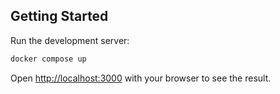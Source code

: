 ## Getting Started

Run the development server:

```bash
docker compose up
```

Open [http://localhost:3000](http://localhost:3000) with your browser to see the result.